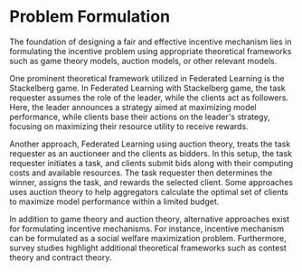 # Problem Formulation

The foundation of designing a fair and effective incentive mechanism lies in formulating the incentive problem using appropriate theoretical frameworks such as game theory models, auction models, or other relevant models.

One prominent theoretical framework utilized in Federated Learning is the Stackelberg game. In Federated Learning with Stackelberg game, the task requester assumes the role of the leader, while the clients act as followers. Here, the leader announces a strategy aimed at maximizing model performance, while clients base their actions on the leader's strategy, focusing on maximizing their resource utility to receive rewards.

Another approach, Federated Learning using auction theory, treats the task requester as an auctioneer and the clients as bidders. In this setup, the task requester initiates a task, and clients submit bids along with their computing costs and available resources. The task requester then determines the winner, assigns the task, and rewards the selected client. Some approaches uses auction theory to help aggregators calculate the optimal set of clients to maximize model performance within a limited budget.

In addition to game theory and auction theory, alternative approaches exist for formulating incentive mechanisms. For instance, incentive mechanism can be formulated as a social welfare maximization problem. Furthermore, survey studies highlight additional theoretical frameworks such as contest theory and contract theory.
